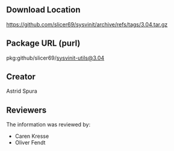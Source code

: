 ## Download Location

https://github.com/slicer69/sysvinit/archive/refs/tags/3.04.tar.gz

## Package URL (purl)

pkg:github/slicer69/sysvinit-utils@3.04

## Creator

Astrid Spura

## Reviewers

The information was reviewed by:

* Caren Kresse
* Oliver Fendt
